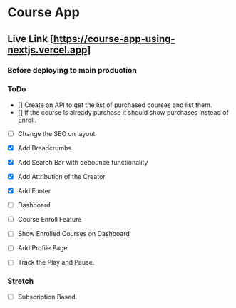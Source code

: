 # Course App

## Live Link [https://course-app-using-nextjs.vercel.app]

### Before deploying to main production

### ToDo

- [] Create an API to get the list of purchased courses and list them.
- [] If the course is already purchase it should show purchases instead of Enroll.

- [ ] Change the SEO on layout

- [x] Add Breadcrumbs
- [x] Add Search Bar with debounce functionality
- [x] Add Attribution of the Creator
- [x] Add Footer

- [ ] Dashboard
- [ ] Course Enroll Feature
- [ ] Show Enrolled Courses on Dashboard
- [ ] Add Profile Page
- [ ] Track the Play and Pause.

### Stretch

- [ ] Subscription Based.
